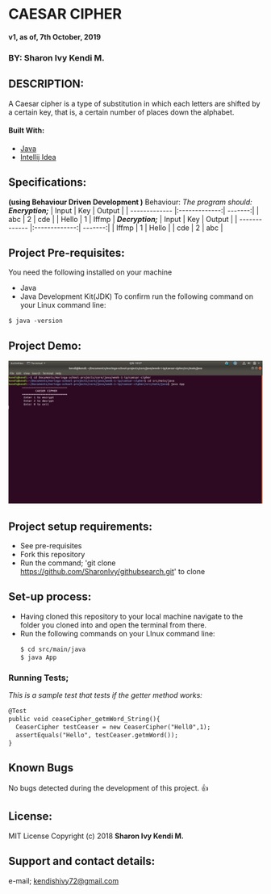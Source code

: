 # CAESAR CIPHER
 #### v1, as of, 7th October, 2019

 ### BY: Sharon Ivy Kendi M.

## DESCRIPTION:
   A Caesar cipher is a type of substitution in which each letters are shifted  by a certain key, that is, a certain number of places down the alphabet.

#### Built With:
  * [Java](https://www.java.com/)
  * [Intellij Idea](https://www.jetbrains.com/idea/)

## Specifications:
  **(using Behaviour Driven Development )**
   Behaviour:
   *The program should:*
   _**Encryption;**_
| Input         | Key           | Output  |
| ------------- |:-------------:| -------:|
| abc           | 2             | cde     |
| Hello         | 1             | Iffmp   |
   _**Decryption;**_
| Input         | Key           | Output  |
| ------------- |:-------------:| -------:|
| Iffmp         | 1             | Hello   |
| cde           | 2             | abc     |

## Project Pre-requisites:
  You need the following installed on your machine
  - Java
  - Java Development Kit(JDK)
  To confirm run the following command on your Linux command line:
  ```
  $ java -version
  ```

## Project Demo:
  <img src="./src/img/screenshot.png" width="600px"/>
  
## Project setup requirements:
  * See pre-requisites
  * Fork this repository
  * Run the command;
  'git clone https://github.com/SharonIvy/githubsearch.git' to clone

## Set-up process:
  * Having cloned this repository to your local machine navigate to the folder you cloned into and open the terminal from there.
  * Run the following commands on your LInux command line:
    ```
    $ cd src/main/java
    $ java App
 ### Running Tests;
  _This is a sample test that tests if the getter method works:_
  ```
  @Test
  public void ceaseCipher_getmWord_String(){
    CeaserCipher testCeaser = new CeaserCipher("Hell0",1);
    assertEquals("Hello", testCeaser.getmWord());
  }
  ```
## Known Bugs
 No bugs detected during the development of this project.
 :+1:
  
## License:
  MIT License
    Copyright (c) 2018 **Sharon Ivy Kendi M.**
  
## Support and contact details:
  e-mail; kendishivy72@gmail.com
